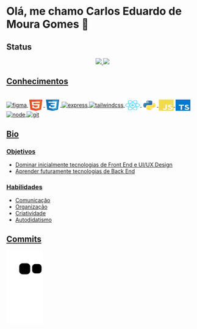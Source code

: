 # Olá, me chamo Carlos Eduardo de Moura Gomes 👋

## Status
<div align="center">
  <a href="https://github.com/cemgthedev">
  <img height="160em" src="https://github-readme-stats.vercel.app/api?username=cemgthedev&show_icons=true&theme=midnight-purple&include_all_commits=true&count_private=true"/>
  <img height="160em" src="https://github-readme-stats.vercel.app/api/top-langs/?username=cemgthedev&layout=compact&langs_count=7&theme=midnight-purple"/>
</div>

## Conhecimentos
<div style="display: inline_block"><br>
  
  <img align="center" title="Figma" alt="figma" height="30" width="40" src="https://cdn.jsdelivr.net/gh/devicons/devicon/icons/figma/figma-original.svg" />
  <img align="center" title="HTML" alt="html" height="30" width="40" src="https://raw.githubusercontent.com/devicons/devicon/master/icons/html5/html5-original.svg">
  <img align="center" title="CSS" alt="css" height="30" width="40" src="https://raw.githubusercontent.com/devicons/devicon/master/icons/css3/css3-original.svg">
  <img align="center" title="Express" alt="express" height="30" width="40" src="https://cdn.jsdelivr.net/gh/devicons/devicon/icons/express/express-original.svg" />
          
  <img align="center" title="Tailwindcss" alt="tailwindcss" height="30" width="40" src="https://cdn.jsdelivr.net/gh/devicons/devicon/icons/tailwindcss/tailwindcss-plain.svg" />        
  <img align="center" title="React" alt="react" height="30" width="40" src="https://raw.githubusercontent.com/devicons/devicon/master/icons/react/react-original.svg">
          
  <img align="center" title="Python" alt="python" height="30" width="40" src="https://raw.githubusercontent.com/devicons/devicon/master/icons/python/python-original.svg">
  <img align="center" title="JavaScript" alt="javascript" height="30" width="40" src="https://raw.githubusercontent.com/devicons/devicon/master/icons/javascript/javascript-plain.svg">
  <img align="center" title="TypeScript" alt="typescript" height="30" width="40" src="https://raw.githubusercontent.com/devicons/devicon/master/icons/typescript/typescript-plain.svg">
  <img align="center" title="Node" alt="node" height="30" width="40" src="https://cdn.jsdelivr.net/gh/devicons/devicon/icons/nodejs/nodejs-original.svg" />   <img align="center" title="Git" alt="git" height="30" width="40" src="https://cdn.jsdelivr.net/gh/devicons/devicon/icons/git/git-original.svg" />             
</div>
  
## Bio
<div>
  <h3>Objetivos</h3>
  <ul>
    <li>Dominar inicialmente tecnologias de Front End e UI/UX Design</li>
    <li>Aprender futuramente tecnologias de Back End</li>
  </ul>
  <h3>Habilidades</h3>
  <ul>
    <li>Comunicação</li>
    <li>Organização</li>
    <li>Criatividade</li>
    <li>Autodidatismo</li>
  </ul>
</div>

## Commits
![snake gif](https://github.com/cemgthedev/cemgthedev/blob/output/github-contribution-grid-snake.svg)
